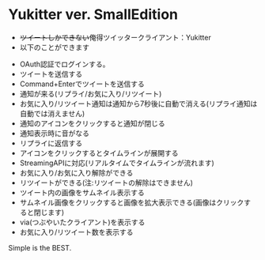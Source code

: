 # Yukitter ver. SmallEdition

- ~~ツイートしかできない~~俺得ツイッタークライアント：Yukitter
- 以下のことができます
 + OAuth認証でログインする。
 + ツイートを送信する
 + Command+Enterでツイートを送信する
 + 通知が来る(リプライ/お気に入り/リツイート)
 + お気に入り/リツイート通知は通知から7秒後に自動で消える(リプライ通知は自動では消えません)
 + 通知のアイコンをクリックすると通知が閉じる
 + 通知表示時に音がなる
 + リプライに返信する
 + アイコンをクリックするとタイムラインが展開する
 + StreamingAPIに対応(リアルタイムでタイムラインが流れます)
 + お気に入り/お気に入り解除ができる
 + リツイートができる(注:リツイートの解除はできません)
 + ツイート内の画像をサムネイル表示する
 + サムネイル画像をクリックすると画像を拡大表示できる(画像はクリックすると閉じます)
 + via(つぶやいたクライアント)を表示する
 + お気に入り/リツイート数を表示する

Simple is the BEST.